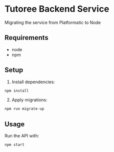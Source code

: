 # Tutoree Backend Service

Migrating the service from Platformatic to Node

## Requirements

- node
- npm

## Setup

1. Install dependencies:

```bash
npm install
```

2. Apply migrations:

```bash
npm run migrate-up
```


## Usage

Run the API with:

```bash
npm start
```